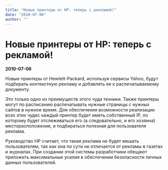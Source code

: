 ```yaml
---
title: "Новые принтеры от HP: теперь с рекламой!"
date: "2010-07-06"
author: ""
---
```


# Новые принтеры от HP: теперь с рекламой!

**2010-07-06** 

Новые принтеры от Hewlett-Packard, используя сервисы Yahoo, будут подбирать контекстную рекламу и добавлять ее к распечатываемому документу.

Это только одно из преимуществ этого чуда техники. Также принтеры могут по расписанию распечатывать нужные страницы с нужных сайтов в нужное время. Для обеспечения возможности реализации всех этих чудес каждый принтер будет иметь собственный IP, по которому будет отслеживаться его (а следовательно, и его хозяина) месторасположение, и подбираться полезная для пользователя реклама.

Руководство HP считает, что такая реклама не будет мешать пользователям, так как она по сути не отличается от рекламы в газетах и журналах. При создании этой системы разработчики обещают приложить максимальные усилия в обеспечении безопасности личных данных пользователей.